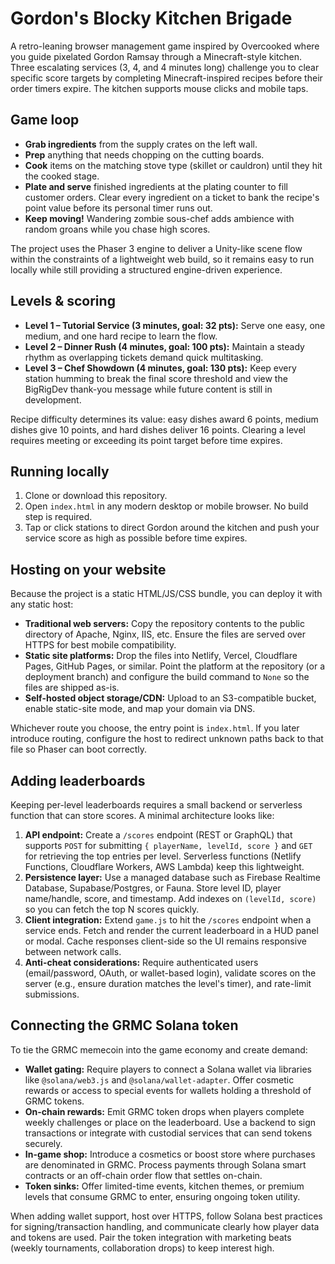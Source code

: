 # Gordon's Blocky Kitchen Brigade

A retro-leaning browser management game inspired by Overcooked where you guide pixelated Gordon Ramsay through a Minecraft-style
kitchen. Three escalating services (3, 4, and 4 minutes long) challenge you to clear specific score targets by completing
Minecraft-inspired recipes before their order timers expire. The kitchen supports mouse clicks and mobile taps.

## Game loop

- **Grab ingredients** from the supply crates on the left wall.
- **Prep** anything that needs chopping on the cutting boards.
- **Cook** items on the matching stove type (skillet or cauldron) until they hit the cooked stage.
- **Plate and serve** finished ingredients at the plating counter to fill customer orders. Clear every ingredient on a ticket to
  bank the recipe's point value before its personal timer runs out.
- **Keep moving!** Wandering zombie sous-chef adds ambience with random groans while you chase high scores.

The project uses the Phaser 3 engine to deliver a Unity-like scene flow within the constraints of a lightweight web build, so it
remains easy to run locally while still providing a structured engine-driven experience.

## Levels & scoring

- **Level 1 – Tutorial Service (3 minutes, goal: 32 pts):** Serve one easy, one medium, and one hard recipe to learn the flow.
- **Level 2 – Dinner Rush (4 minutes, goal: 100 pts):** Maintain a steady rhythm as overlapping tickets demand quick multitasking.
- **Level 3 – Chef Showdown (4 minutes, goal: 130 pts):** Keep every station humming to break the final score threshold and view
  the BigRigDev thank-you message while future content is still in development.

Recipe difficulty determines its value: easy dishes award 6 points, medium dishes give 10 points, and hard dishes deliver 16
points. Clearing a level requires meeting or exceeding its point target before time expires.

## Running locally

1. Clone or download this repository.
2. Open `index.html` in any modern desktop or mobile browser. No build step is required.
3. Tap or click stations to direct Gordon around the kitchen and push your service score as high as possible before time expires.

## Hosting on your website

Because the project is a static HTML/JS/CSS bundle, you can deploy it with any static host:

- **Traditional web servers:** Copy the repository contents to the public directory of Apache, Nginx, IIS, etc. Ensure the files are
  served over HTTPS for best mobile compatibility.
- **Static site platforms:** Drop the files into Netlify, Vercel, Cloudflare Pages, GitHub Pages, or similar. Point the platform at the
  repository (or a deployment branch) and configure the build command to `None` so the files are shipped as-is.
- **Self-hosted object storage/CDN:** Upload to an S3-compatible bucket, enable static-site mode, and map your domain via DNS.

Whichever route you choose, the entry point is `index.html`. If you later introduce routing, configure the host to redirect unknown
paths back to that file so Phaser can boot correctly.

## Adding leaderboards

Keeping per-level leaderboards requires a small backend or serverless function that can store scores. A minimal architecture looks like:

1. **API endpoint:** Create a `/scores` endpoint (REST or GraphQL) that supports `POST` for submitting `{ playerName, levelId, score }`
   and `GET` for retrieving the top entries per level. Serverless functions (Netlify Functions, Cloudflare Workers, AWS Lambda) keep
   this lightweight.
2. **Persistence layer:** Use a managed database such as Firebase Realtime Database, Supabase/Postgres, or Fauna. Store level ID,
   player name/handle, score, and timestamp. Add indexes on `(levelId, score)` so you can fetch the top N scores quickly.
3. **Client integration:** Extend `game.js` to hit the `/scores` endpoint when a service ends. Fetch and render the current leaderboard
   in a HUD panel or modal. Cache responses client-side so the UI remains responsive between network calls.
4. **Anti-cheat considerations:** Require authenticated users (email/password, OAuth, or wallet-based login), validate scores on the
   server (e.g., ensure duration matches the level's timer), and rate-limit submissions.

## Connecting the GRMC Solana token

To tie the GRMC memecoin into the game economy and create demand:

- **Wallet gating:** Require players to connect a Solana wallet via libraries like `@solana/web3.js` and `@solana/wallet-adapter`. Offer
  cosmetic rewards or access to special events for wallets holding a threshold of GRMC tokens.
- **On-chain rewards:** Emit GRMC token drops when players complete weekly challenges or place on the leaderboard. Use a backend to sign
  transactions or integrate with custodial services that can send tokens securely.
- **In-game shop:** Introduce a cosmetics or boost store where purchases are denominated in GRMC. Process payments through Solana smart
  contracts or an off-chain order flow that settles on-chain.
- **Token sinks:** Offer limited-time events, kitchen themes, or premium levels that consume GRMC to enter, ensuring ongoing token
  utility.

When adding wallet support, host over HTTPS, follow Solana best practices for signing/transaction handling, and communicate clearly how
player data and tokens are used. Pair the token integration with marketing beats (weekly tournaments, collaboration drops) to keep
interest high.
